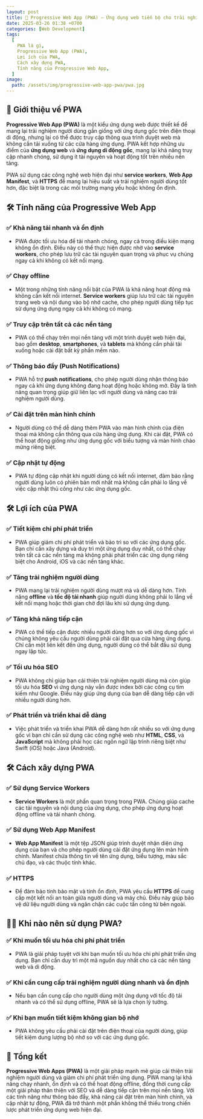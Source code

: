 ```yaml
---
layout: post
title: 🚀 Progressive Web App (PWA) – Ứng dụng web tiến bộ cho trải nghiệm người dùng tuyệt vời
date: 2025-03-26 01:38 +0700
categories: [Web Development]
tags:
  [
    PWA là gì,
    Progressive Web App (PWA),
    Lợi ích của PWA,
    Cách xây dựng PWA,
    Tính năng của Progressive Web App,
  ]
image:
  path: /assets/img/progressive-web-app-pwa/pwa.jpg
---
```


## 🎯 **Giới thiệu về PWA**
**Progressive Web App (PWA)** là một kiểu ứng dụng web được thiết kế để mang lại trải nghiệm người dùng gần giống với ứng dụng gốc trên điện thoại di động, nhưng lại có thể được truy cập thông qua trình duyệt web mà không cần tải xuống từ các cửa hàng ứng dụng. PWA kết hợp những ưu điểm của **ứng dụng web** và **ứng dụng di động gốc**, mang lại khả năng truy cập nhanh chóng, sử dụng ít tài nguyên và hoạt động tốt trên nhiều nền tảng.

PWA sử dụng các công nghệ web hiện đại như **service workers**, **Web App Manifest**, và **HTTPS** để mang lại hiệu suất và trải nghiệm người dùng tốt hơn, đặc biệt là trong các môi trường mạng yếu hoặc không ổn định.

## 🛠️ **Tính năng của Progressive Web App**
### ✅ **Khả năng tải nhanh và ổn định**
- PWA được tối ưu hóa để tải nhanh chóng, ngay cả trong điều kiện mạng không ổn định. Điều này có thể thực hiện được nhờ vào **service workers**, cho phép lưu trữ các tài nguyên quan trọng và phục vụ chúng ngay cả khi không có kết nối mạng.

### ✅ **Chạy offline**
- Một trong những tính năng nổi bật của PWA là khả năng hoạt động mà không cần kết nối internet. **Service workers** giúp lưu trữ các tài nguyên trang web và nội dung vào bộ nhớ cache, cho phép người dùng tiếp tục sử dụng ứng dụng ngay cả khi không có mạng.

### ✅ **Truy cập trên tất cả các nền tảng**
- PWA có thể chạy trên mọi nền tảng với một trình duyệt web hiện đại, bao gồm **desktop**, **smartphones**, và **tablets** mà không cần phải tải xuống hoặc cài đặt bất kỳ phần mềm nào.

### ✅ **Thông báo đẩy (Push Notifications)**
- PWA hỗ trợ **push notifications**, cho phép người dùng nhận thông báo ngay cả khi ứng dụng không đang hoạt động hoặc không mở. Đây là tính năng quan trọng giúp giữ liên lạc với người dùng và nâng cao trải nghiệm người dùng.

### ✅ **Cài đặt trên màn hình chính**
- Người dùng có thể dễ dàng thêm PWA vào màn hình chính của điện thoại mà không cần thông qua cửa hàng ứng dụng. Khi cài đặt, PWA có thể hoạt động giống như ứng dụng gốc với biểu tượng và màn hình chào mừng riêng biệt.

### ✅ **Cập nhật tự động**
- PWA tự động cập nhật khi người dùng có kết nối internet, đảm bảo rằng người dùng luôn có phiên bản mới nhất mà không cần phải lo lắng về việc cập nhật thủ công như các ứng dụng gốc.

## 🛠️ **Lợi ích của PWA**
### ✅ **Tiết kiệm chi phí phát triển**
- PWA giúp giảm chi phí phát triển và bảo trì so với các ứng dụng gốc. Bạn chỉ cần xây dựng và duy trì một ứng dụng duy nhất, có thể chạy trên tất cả các nền tảng mà không phải phát triển các ứng dụng riêng biệt cho Android, iOS và các nền tảng khác.

### ✅ **Tăng trải nghiệm người dùng**
- PWA mang lại trải nghiệm người dùng mượt mà và dễ dàng hơn. Tính năng **offline** và **tốc độ tải nhanh** giúp người dùng không phải lo lắng về kết nối mạng hoặc thời gian chờ đợi lâu khi sử dụng ứng dụng.

### ✅ **Tăng khả năng tiếp cận**
- PWA có thể tiếp cận được nhiều người dùng hơn so với ứng dụng gốc vì chúng không yêu cầu người dùng phải cài đặt qua cửa hàng ứng dụng. Chỉ cần một liên kết đến ứng dụng, người dùng có thể bắt đầu sử dụng ngay lập tức.

### ✅ **Tối ưu hóa SEO**
- PWA không chỉ giúp bạn cải thiện trải nghiệm người dùng mà còn giúp tối ưu hóa **SEO** vì ứng dụng này vẫn được index bởi các công cụ tìm kiếm như Google. Điều này giúp ứng dụng của bạn dễ dàng tiếp cận với nhiều người dùng hơn.

### ✅ **Phát triển và triển khai dễ dàng**
- Việc phát triển và triển khai PWA dễ dàng hơn rất nhiều so với ứng dụng gốc vì bạn chỉ cần sử dụng các công nghệ web như **HTML**, **CSS**, và **JavaScript** mà không phải học các ngôn ngữ lập trình riêng biệt như Swift (iOS) hoặc Java (Android).

## 🛠️ **Cách xây dựng PWA**
### ✅ **Sử dụng Service Workers**
- **Service Workers** là một phần quan trọng trong PWA. Chúng giúp cache các tài nguyên và nội dung của ứng dụng, cho phép ứng dụng hoạt động offline và tải nhanh chóng.

### ✅ **Sử dụng Web App Manifest**
- **Web App Manifest** là một tệp JSON giúp trình duyệt nhận diện ứng dụng của bạn và cho phép người dùng cài đặt ứng dụng lên màn hình chính. Manifest chứa thông tin về tên ứng dụng, biểu tượng, màu sắc chủ đạo, và các thuộc tính khác.

### ✅ **HTTPS**
- Để đảm bảo tính bảo mật và tính ổn định, PWA yêu cầu **HTTPS** để cung cấp một kết nối an toàn giữa người dùng và máy chủ. Điều này giúp bảo vệ dữ liệu người dùng và ngăn chặn các cuộc tấn công từ bên ngoài.

## 🧑‍💻 **Khi nào nên sử dụng PWA?**
### ✅ **Khi muốn tối ưu hóa chi phí phát triển**
- PWA là giải pháp tuyệt vời khi bạn muốn tối ưu hóa chi phí phát triển ứng dụng. Bạn chỉ cần duy trì một mã nguồn duy nhất cho cả các nền tảng web và di động.

### ✅ **Khi cần cung cấp trải nghiệm người dùng nhanh và ổn định**
- Nếu bạn cần cung cấp cho người dùng một ứng dụng với tốc độ tải nhanh và có thể sử dụng offline, PWA sẽ là lựa chọn lý tưởng.

### ✅ **Khi bạn muốn tiết kiệm không gian bộ nhớ**
- PWA không yêu cầu phải cài đặt trên điện thoại của người dùng, giúp tiết kiệm dung lượng bộ nhớ so với các ứng dụng gốc.

## 🚀 **Tổng kết**
**Progressive Web Apps (PWA)** là một giải pháp mạnh mẽ giúp cải thiện trải nghiệm người dùng và giảm chi phí phát triển ứng dụng. PWA mang lại khả năng chạy nhanh, ổn định và có thể hoạt động offline, đồng thời cung cấp một giải pháp thân thiện với SEO và dễ dàng tiếp cận trên mọi nền tảng. Với các tính năng như thông báo đẩy, khả năng cài đặt trên màn hình chính, và cập nhật tự động, PWA đã trở thành một phần không thể thiếu trong chiến lược phát triển ứng dụng web hiện đại.